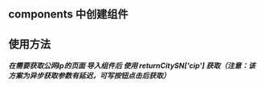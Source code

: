 ## components 中创建组件

<template>
  <remote-js :src="src"></remote-js>
</template>
<script>
export default {
  name: 'OuterIp',
  data() {
    return {
      src: ''
    }
  },
  components: {
    'remote-js': {
      render(createElement) {
        return createElement('script', {
          attrs: { type: 'text/javascript', src: this.src || 'http://pv.sohu.com/cityjson?ie=utf-8' }
        })
      },
      props: {
        src: { type: String, required: true }
      }
    }
  }
}
</script>


## 使用方法

##### 在需要获取公网ip的页面 导入组件后 使用 returnCitySN['cip'] 获取（注意：该方案为异步获取参数有延迟，可写按钮点击后获取）

